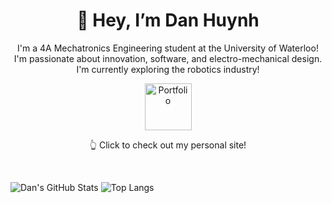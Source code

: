 <div align = center>
  <h1>👋 Hey, I’m Dan Huynh</h1>
  <p>I'm a 4A Mechatronics Engineering student at the University of Waterloo! I'm passionate about innovation, software, and electro-mechanical design. I'm currently exploring the robotics industry!</p>
  <div>
    <a href="https://danryanhuynh.ca/">
      <img height = 75px width = auto src="https://github.com/danielrhuynh/danielrhuynh/blob/main/logo.png" alt="Portfolio"/>
    </a>
  </div>
  <p>👆 Click to check out my personal site!</p>
</div>
<br>

![Dan's GitHub Stats](https://github-readme-stats.vercel.app/api?username=danielrhuynh&show_icons=true&theme=tokyonight&hide=issues)
![Top Langs](https://github-readme-stats.vercel.app/api/top-langs/?username=danielrhuynh&layout=compact&theme=tokyonight)

<!--
**Danryanh7/Danryanh7** is a ✨ _special_ ✨ repository because its `README.md` (this file) appears on your GitHub profile.

Here are some ideas to get you started:

- 🔭 I’m currently working on ...
- 🌱 I’m currently learning ...
- 👯 I’m looking to collaborate on ...
- 🤔 I’m looking for help with ...
- 💬 Ask me about ...
- 📫 How to reach me: ...
- 😄 Pronouns: ...
- ⚡ Fun fact: ...
-->
